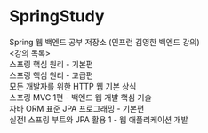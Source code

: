 # SpringStudy
Spring 웹 백엔드 공부 저장소 (인프런 김영한 백엔드 강의)</br>
<강의 목록></br>
스프링 핵심 원리 - 기본편</br>
스프링 핵심 원리 - 고급편</br>
모든 개발자를 위한 HTTP 웹 기본 상식</br>
스프링 MVC 1편 - 백엔드 웹 개발 핵심 기술</br>
자바 ORM 표준 JPA 프로그래밍 - 기본편</br>
실전! 스프링 부트와 JPA 활용 1 - 웹 애플리케이션 개발
